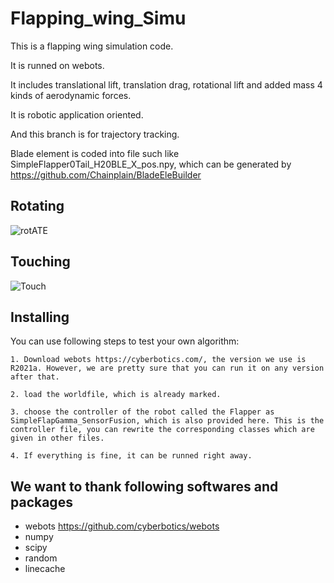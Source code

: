 # Flapping_wing_Simu


This is a flapping wing simulation code.

It is runned on webots.

It includes translational lift, translation drag, rotational lift and added mass 4 kinds of aerodynamic forces.

It is robotic application oriented.

And this branch is for trajectory tracking.

Blade element is coded into file such like SimpleFlapper0Tail_H20BLE_X_pos.npy, 
which can be generated by https://github.com/Chainplain/BladeEleBuilder

## Rotating
![rotATE](https://user-images.githubusercontent.com/13344614/213115044-7e50ea93-31e7-47e8-ae14-2f1954aa7098.gif)

## Touching
![Touch](https://user-images.githubusercontent.com/13344614/213117242-ca26c989-b4c0-4cf9-8dd2-9c68caa9845e.gif)

## Installing 
You can use following steps to test your own algorithm:

    1. Download webots https://cyberbotics.com/, the version we use is R2021a. However, we are pretty sure that you can run it on any version after that.

    2. load the worldfile, which is already marked.

    3. choose the controller of the robot called the Flapper as SimpleFlapGamma_SensorFusion, which is also provided here. This is the controller file, you can rewrite the corresponding classes which are given in other files.

    4. If everything is fine, it can be runned right away.


##  We want to thank following softwares and packages
- webots https://github.com/cyberbotics/webots
- numpy
- scipy
- random
- linecache

